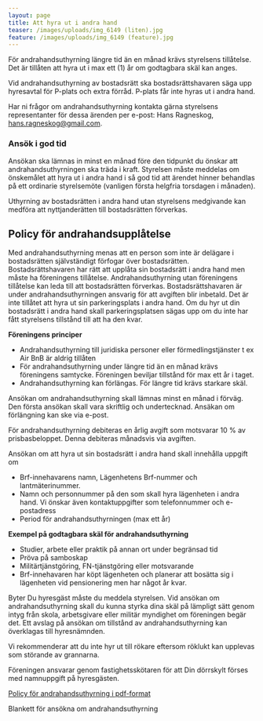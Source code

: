 ```yaml
---
layout: page
title: Att hyra ut i andra hand
teaser: /images/uploads/img_6149 (liten).jpg
feature: /images/uploads/img_6149 (feature).jpg
---
```

För andrahandsuthyrning längre tid än en månad krävs styrelsens tillåtelse. Det är tillåten att hyra ut i max ett (1) år om godtagbara skäl kan anges.

Vid andrahandsuthyrning av bostadsrätt ska bostadsrättshavaren säga upp hyresavtal för P-plats och extra förråd. P-plats får inte hyras ut i andra hand.

Har ni frågor om andrahandsuthyrning kontakta gärna styrelsens representanter för dessa ärenden per e-post: Hans Ragneskog, hans.ragneskog@gmail.com.

### Ansök i god tid

Ansökan ska lämnas in minst en månad före den tidpunkt du önskar att andrahandsuthyrningen ska träda i kraft. Styrelsen måste meddelas om önskemålet att hyra ut i andra hand i så god tid att ärendet hinner behandlas på ett ordinarie styrelsemöte (vanligen första helgfria torsdagen i månaden).

Uthyrning av bostadsrätten i andra hand utan styrelsens medgivande kan medföra att nyttjanderätten till bostadsrätten förverkas. 

## Policy för andrahandsupplåtelse

Med andrahandsuthyrning menas att en person som inte är delägare i bostadsrätten självständigt förfogar över bostadsrätten. Bostadsrättshavaren har rätt att upplåta sin bostadsrätt i andra hand men måste ha föreningens tillåtelse. Andrahandsuthyrning utan föreningens tillåtelse kan leda till att bostadsrätten förverkas. Bostadsrättshavaren är under andrahandsuthyrningen ansvarig för att avgiften blir inbetald. Det är inte tillåtet att hyra ut sin parkeringsplats i andra hand. Om du hyr ut din bostadsrätt i andra hand skall parkeringsplatsen sägas upp om du inte har fått styrelsens tillstånd till att ha den kvar.

**Föreningens principer**

* Andrahandsuthyrning till juridiska personer eller förmedlingstjänster t ex Air BnB är aldrig tillåten
* För andrahandsuthyrning under längre tid än en månad krävs föreningens samtycke. Föreningen beviljar tillstånd för max ett år i taget.
* Andrahandsuthyrning kan förlängas. För längre tid krävs starkare skäl.

Ansökan om andrahandsuthyrning skall lämnas minst en månad i förväg. Den första ansökan skall vara skriftlig och undertecknad. Ansäkan om förlängning kan ske via e-post.

För andrahandsuthyrning debiteras en årlig avgift som motsvarar 10 % av prisbasbeloppet. Denna debiteras månadsvis via avgiften.

Ansökan om att hyra ut sin bostadsrätt i andra hand skall innehålla uppgift om

* Brf-innehavarens namn, Lägenhetens Brf-nummer och lantmäterinummer.
* Namn och personnummer på den som skall hyra lägenheten i andra hand. Vi önskar även kontaktuppgifter som telefonnummer och e-postadress
* Period för andrahandsuthyrningen (max ett år)

**Exempel på godtagbara skäl för andrahandsuthyrning**

* Studier, arbete eller praktik på annan ort under begränsad tid
* Pröva på samboskap
* Militärtjänstgöring, FN-tjänstgöring eller motsvarande
* Brf-innehavaren har köpt lägenheten och planerar att bosätta sig i lägenheten vid pensionering men har något år kvar.

Byter Du hyresgäst måste du meddela styrelsen. Vid ansökan om andrahandsuthyrning skall du kunna styrka dina skäl på lämpligt sätt genom intyg från skola, arbetsgivare eller militär myndighet om föreningen begär det. Ett avslag på ansökan om tillstånd av andrahandsuthyrning kan överklagas till hyresnämnden.

Vi rekommenderar att du inte hyr ut till rökare eftersom röklukt kan upplevas som störande av grannarna.

Föreningen ansvarar genom fastighetsskötaren för att Din dörrskylt förses med namnuppgift på hyresgästen.

[Policy för andrahandsuthyrning  i pdf-format](/images/uploads/policy.pdf)

Blankett för ansökna om andrahandsuthyrning
